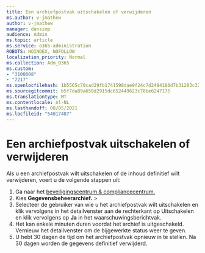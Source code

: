 ```yaml
---
title: Een archiefpostvak uitschakelen of verwijderen
ms.author: v-jmathew
author: v-jmathew
manager: dansimp
audience: Admin
ms.topic: article
ms.service: o365-administration
ROBOTS: NOINDEX, NOFOLLOW
localization_priority: Normal
ms.collection: Adm_O365
ms.custom:
- "3100008"
- "7217"
ms.openlocfilehash: 1b5565c70cad29fb1741598dae9f24c7d2484180d7b31283c32894fa3c16139d
ms.sourcegitcommit: b5f7da89a650d2915dc652449623c78be6247175
ms.translationtype: MT
ms.contentlocale: nl-NL
ms.lasthandoff: 08/05/2021
ms.locfileid: "54017487"
---
```

# <a name="disable-or-delete-an-archive-mailbox"></a>Een archiefpostvak uitschakelen of verwijderen

Als u een archiefpostvak wilt uitschakelen of de inhoud definitief wilt verwijderen, voert u de volgende stappen uit:

1. Ga naar het [beveiligingscentrum & compliancecentrum.]( https://go.microsoft.com/fwlink/p/?linkid=2077143)
2. Kies **Gegevensbeheerarchief.**  >  
3. Selecteer de gebruiker van wie u het archiefpostvak wilt uitschakelen  en klik vervolgens in het detailvenster aan de rechterkant op Uitschakelen en klik vervolgens op **Ja** in het waarschuwingsberichtvak.
4. Het kan enkele minuten duren voordat het archief is uitgeschakeld. Vernieuw het detailvenster om de bijgewerkte status weer te geven.
5. U hebt 30 dagen de tijd om het archiefpostvak opnieuw in te stellen. Na 30 dagen worden de gegevens definitief verwijderd.

